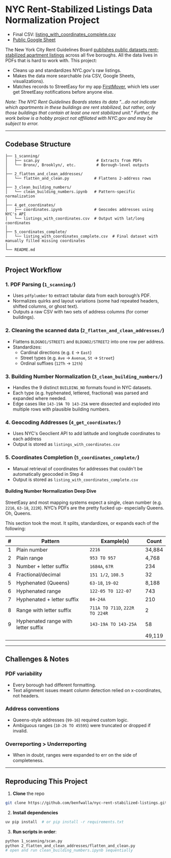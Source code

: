 # NYC Rent-Stabilized Listings Data Normalization Project

* Final CSV: [listing_with_coordinates_complete.csv](5_coordinates_complete/listing_with_coordinates_complete.csv)
* [Public Google Sheet](https://docs.google.com/spreadsheets/d/1_yUjWl9Z1z6T_8oRqXscOU6KFV25ECYgVO69lORFyxI/edit?usp=sharing)

The New York City Rent Guidelines Board [publishes public datasets rent-stabilized apartment listings](https://rentguidelinesboard.cityofnewyork.us/resources/rent-stabilized-building-lists/)
across all five boroughs. All the data lives in PDFs that is hard to work with. This project:
* Cleans up and standardizes NYC.gov's raw listings.
* Makes the data more searchable (via CSV, Google Sheets, visualizations).
* Matches records to StreetEasy for my app [FirstMover](https://www.firstmovernyc.com/), which lets user get StreetEasy
notifications before anyone else.

_Note: The NYC Rent Guidelines Boards states its data "...do not indicate which apartments in these buildings are rent 
stabilized, but rather, only those buildings that contain at least one rent stabilized unit." Further, the work below
is a hobby project not affiliated with NYC.gov and may be subject to error._

---

## Codebase Structure

```
├── 1_scanning/
│   ├── scan.py                         # Extracts from PDFs
│   └── Bronx/, Brooklyn/, etc.         # Borough-level outputs
│
├── 2_flatten_and_clean_addresses/
│   └── flatten_and_clean.py           # Flattens 2-address rows
│
├── 3_clean_building_numbers/
│   └── clean_building_numbers.ipynb   # Pattern-specific normalization
│
├── 4_get_coordinates/
│   ├── coordinates.ipynb              # Geocodes addresses using NYC's API
│   └── listings_with_coordinates.csv  # Output with lat/long coordinates
│
├── 5_coordinates_complete/
│   └── listing_with_coordinates_complete.csv  # Final dataset with manually filled missing coordinates
│
└── README.md
```
---

## Project Workflow

### 1. PDF Parsing (`1_scanning/`)
* Uses `pdfplumber` to extract tabular data from each borough’s PDF.
* Normalizes quirks and layout variations (some had repeated headers, shifted columns, or ghost text).
* Outputs a raw CSV with two sets of address columns (for corner buildings).

### 2. Cleaning the scanned data (`2_flatten_and_clean_addresses/`)

* Flattens `BLDGNO1/STREET1` and `BLDGNO2/STREET2` into one row per address.
* Standardizes:
  * Cardinal directions (e.g. `E` → `East`)
  * Street types (e.g. `Ave` → `Avenue`, `St` → `Street`)
  * Ordinal suffixes (`12Th` → `12th`)

### 3. Building Number Normalization (`3_clean_building_numbers/`)
* Handles the 9 distinct `BUILDING_NO` formats found in NYC datasets.
* Each type (e.g. hyphenated, lettered, fractional) was parsed and expanded where needed.
* Edge cases like `143-19A TO 143-25A` were dissected and exploded into multiple rows with plausible building numbers.

### 4. Geocoding Addresses (`4_get_coordinates/`)
* Uses NYC's Geoclient API to add latitude and longitude coordinates to each address
* Output is stored as `listings_with_coordinates.csv`

### 5. Coordinates Completion (`5_coordinates_complete/`)
* Manual retrieval of coordinates for addresses that couldn't be automatically geocoded in Step 4
* Output is stored as `listing_with_coordinates_complete.csv`

#### Building Number Normalization Deep Dive

StreetEasy and most mapping systems expect a single, clean number (e.g. `2216`, `63-18`, `222R`). NYC’s PDFs are the 
pretty fucked up- especially Queens. Oh, Queens.

This section took the most. It splits, standardizes, or expands each of the following:

| # | Pattern                             | Example(s)                     | Count  |
| - | ----------------------------------- | ------------------------------ |--------|
| 1 | Plain number                        | `2216`                         | 34,884 |
| 2 | Plain range                         | `953 TO 957`                   | 4,768  |
| 3 | Number + letter suffix              | `1684A`, `67R`                 | 234    |
| 4 | Fractional/decimal                  | `151 1/2`, `108.5`             | 32     |
| 5 | Hyphenated (Queens)                 | `63-18`, `19-02`               | 8,188  |
| 6 | Hyphenated range                    | `122-05 TO 122-07`             | 743    |
| 7 | Hyphenated + letter suffix          | `84-24A`                       | 210    |
| 8 | Range with letter suffix            | `711A TO 711D`, `222R TO 224R` | 2      |
| 9 | Hyphenated range with letter suffix | `143-19A TO 143-25A`           | 58     |
|   |                                     |                                | 49,119 |

---

## Challenges & Notes

### PDF variability
* Every borough had different formatting.
* Text alignment issues meant column detection relied on x-coordinates, not headers.

### Address conventions
* Queens-style addresses (`99-16`) required custom logic.
* Ambiguous ranges (`10-26 TO 45595`) were truncated or dropped if invalid.

### Overreporting > Underreporting
* When in doubt, ranges were expanded to err on the side of completeness.

---

## Reproducing This Project

1. **Clone** the repo

```bash
git clone https://github.com/benfwalla/nyc-rent-stabilized-listings.git
```

2. **Install dependencies**

```bash
uv pip install  # or pip install -r requirements.txt
```

3. **Run scripts in order**:

```bash
python 1_scanning/scan.py
python 2_flatten_and_clean_addresses/flatten_and_clean.py
# open and run clean_building_numbers.ipynb sequentially
```
